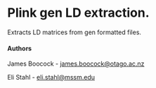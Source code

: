 # Plink gen LD extraction.

Extracts LD matrices from gen formatted files. 


#### Authors

James Boocock - james.boocock@otago.ac.nz

Eli Stahl - eli.stahl@mssm.edu
 
